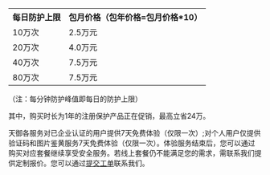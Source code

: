 <table class="t">
<tbody><tr>
<th> <b>每日防护上限</b>
</th><th> <b>包月价格（包年价格=包月价格*10）</b>
</th></tr>
<tr>
<td> 10万次
</td><td> 2.5万元
<tr>
<td> 20万次
</td><td> 4.0万元
<tr>
<td> 40万次
</td><td> 7.5万元
<tr>
<td> 80万次
</td><td> 7.5万元
</tbody></table>

（注：每分钟防护峰值即每日的防护上限）

其中，购买时长为1年的注册保护产品正在促销，最高立省24万。

天御各服务对已企业认证的用户提供7天免费体验（仅限一次）;对个人用户仅提供验证码和图片鉴黄服务7天免费体验（仅限一次）。体验服务结束后，您可以通过购买对应套餐继续享受安全服务。若线上套餐仍不能满足您的需求，需联系我们提供定制报价。您可以通过[提交工单](http://www.qcloud.com/service/professional.html)联系我们。
